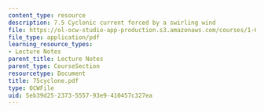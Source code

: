 ```yaml
---
content_type: resource
description: 7.5 Cyclonic current forced by a swirling wind
file: https://ol-ocw-studio-app-production.s3.amazonaws.com/courses/1-63-advanced-fluid-dynamics-of-the-environment-fall-2002/5eb39d252373555793e9410457c327ea_75cyclone.pdf
file_type: application/pdf
learning_resource_types:
- Lecture Notes
parent_title: Lecture Notes
parent_type: CourseSection
resourcetype: Document
title: 75cyclone.pdf
type: OCWFile
uid: 5eb39d25-2373-5557-93e9-410457c327ea
---
```

